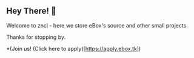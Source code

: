 ## Hey There! 👋

Welcome to znci - here we store eBox's source and other small projects.

Thanks for stopping by.

*(Join us! (Click here to apply)[https://apply.ebox.tk])
